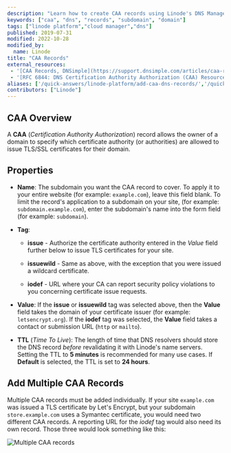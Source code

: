 ```yaml
---
description: "Learn how to create CAA records using Linode's DNS Manager"
keywords: ["caa", "dns", "records", "subdomain", "domain"]
tags: ["linode platform","cloud manager","dns"]
published: 2019-07-31
modified: 2022-10-28
modified_by:
  name: Linode
title: "CAA Records"
external_resources:
 - '[CAA Records, DNSimple](https://support.dnsimple.com/articles/caa-record/)'
 - '[RFC 6844: DNS Certification Authority Authorization (CAA) Resource Record](https://tools.ietf.org/html/rfc6844)'
aliases: ['/quick-answers/linode-platform/add-caa-dns-records/','/quick-answers/linode-platform/add-caa-dns-records-classic-manager/','/guides/add-caa-dns-records/','/products/networking/dns-manager/guides/add-caa-dns-records/']
contributors: ["Linode"]
---
```


## CAA Overview

A **CAA** (*Certification Authority Authorization*) record allows the owner of a domain to specify which certificate authority (or authorities) are allowed to issue TLS/SSL certificates for their domain.

## Properties

- **Name**: The subdomain you want the CAA record to cover. To apply it to your entire website (for example: `example.com`), leave this field blank. To limit the record's application to a subdomain on your site, (for example: `subdomain.example.com`), enter the subdomain's name into the form field (for example: `subdomain`).

- **Tag**:

    -  **issue** - Authorize the certificate authority entered in the *Value* field further below to issue TLS certificates for your site.

    -  **issuewild** - Same as above, with the exception that you were issued a wildcard certificate.

    -  **iodef** - URL where your CA can report security policy violations to you concerning certificate issue requests.

- **Value**: If the **issue** or **issuewild** tag was selected above, then the **Value** field takes the domain of your certificate issuer (for example: `letsencrypt.org`). If the **iodef** tag was selected, the **Value** field takes a contact or submission URL (`http` or `mailto`).

- **TTL** (*Time To Live*): The length of time that DNS resolvers should store the DNS record *before* revalidating it with Linode's name servers. Setting the TTL to **5 minutes** is recommended for many use cases. If **Default** is selected, the TTL is set to **24 hours**.

## Add Multiple CAA Records

Multiple CAA records must be added individually. If your site `example.com` was issued a TLS certificate by Let's Encrypt, but your subdomain `store.example.com` uses a Symantec certificate, you would need two different CAA records. A reporting URL for the *iodef* tag would also need its own record. Those three would look something like this:

![Multiple CAA records](multiple-caa-records.png)
